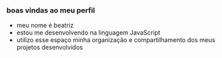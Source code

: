 ### boas vindas ao meu perfil
- meu nome é beatriz 
- estou me desenvolvendo na linguagem JavaScript
- utilizo esse espaço minha organização e compartilhamento dos meus projetos desenvolvidos
